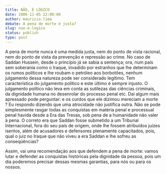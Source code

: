 ```yaml
---
title: NÃO, É LÓGICO
date: 2006-11-05 22:00:00
author: mauricio.lima
debate: A pena de morte é justa?
slug: nao-e-logico
status: publish 
type: post
---
```


A pena de morte nunca é uma medida justa, nem do ponto de vista racional, nem do ponto de vista da prevenção e repressão ao crime.
No caso de Saddan Hussein, desde o princípio já se sabia a sentença; ora, num país sem soberania como o Iraque, invadido por estranhos que lhe determinam os rumos políticos e lhe roubam o petróleo aos borbotões, nenhum julgamento dessa natureza pode ser considerado legítimo. Tem característica do julgamento político e este último é sempre injusto.
O julgamento político não leva em conta as sutilezas das ciências criminais, da dignidade humana no desenrolar do processo penal etc. Daí algum mais apressado pode perguntar: e os curdos que ele dizimou mereciam a morte ? Eu respondo dizendo que uma atrocidade não justifica outra. Não se pode simplesmente rasgar todas as conquistas em matéria penal e processual penal havida desde a Era das Trevas, sob pena de a humanidade não valer à pena.
O correto era que Saddan fosse submetido a um Tribunal Internacional, fora do seu país de origem, onde lhe fossem atribuídos juízes isentos, além de acusadores e defensores plenamente capacitados, pois, qual o juiz no Iraque que não viveu a era Saddan e lhe sofreu as conseqüências?

Assim, vai uma recomendação aos que defendem a pena de morte: vamos lutar e defender as conquistas históricas pela dignidade da pessoa, pois um dia poderemos precisar dessas mesmas garantias, para nós ou para os nossos.
